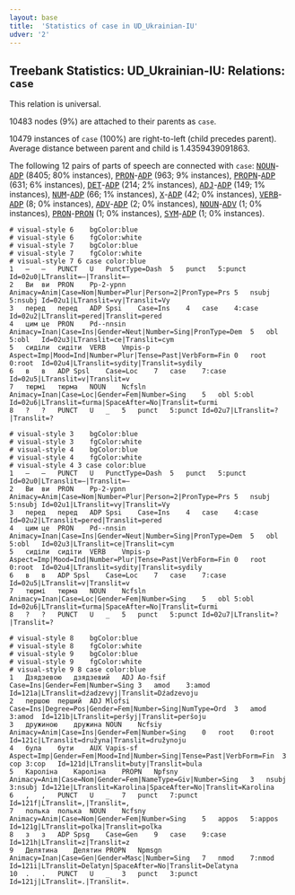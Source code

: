 ```yaml
---
layout: base
title:  'Statistics of case in UD_Ukrainian-IU'
udver: '2'
---
```


## Treebank Statistics: UD_Ukrainian-IU: Relations: `case`

This relation is universal.

10483 nodes (9%) are attached to their parents as `case`.

10479 instances of `case` (100%) are right-to-left (child precedes parent).
Average distance between parent and child is 1.4359439091863.

The following 12 pairs of parts of speech are connected with `case`: <tt><a href="uk_iu-pos-NOUN.html">NOUN</a></tt>-<tt><a href="uk_iu-pos-ADP.html">ADP</a></tt> (8405; 80% instances), <tt><a href="uk_iu-pos-PRON.html">PRON</a></tt>-<tt><a href="uk_iu-pos-ADP.html">ADP</a></tt> (963; 9% instances), <tt><a href="uk_iu-pos-PROPN.html">PROPN</a></tt>-<tt><a href="uk_iu-pos-ADP.html">ADP</a></tt> (631; 6% instances), <tt><a href="uk_iu-pos-DET.html">DET</a></tt>-<tt><a href="uk_iu-pos-ADP.html">ADP</a></tt> (214; 2% instances), <tt><a href="uk_iu-pos-ADJ.html">ADJ</a></tt>-<tt><a href="uk_iu-pos-ADP.html">ADP</a></tt> (149; 1% instances), <tt><a href="uk_iu-pos-NUM.html">NUM</a></tt>-<tt><a href="uk_iu-pos-ADP.html">ADP</a></tt> (66; 1% instances), <tt><a href="uk_iu-pos-X.html">X</a></tt>-<tt><a href="uk_iu-pos-ADP.html">ADP</a></tt> (42; 0% instances), <tt><a href="uk_iu-pos-VERB.html">VERB</a></tt>-<tt><a href="uk_iu-pos-ADP.html">ADP</a></tt> (8; 0% instances), <tt><a href="uk_iu-pos-ADV.html">ADV</a></tt>-<tt><a href="uk_iu-pos-ADP.html">ADP</a></tt> (2; 0% instances), <tt><a href="uk_iu-pos-NOUN.html">NOUN</a></tt>-<tt><a href="uk_iu-pos-ADV.html">ADV</a></tt> (1; 0% instances), <tt><a href="uk_iu-pos-PRON.html">PRON</a></tt>-<tt><a href="uk_iu-pos-PRON.html">PRON</a></tt> (1; 0% instances), <tt><a href="uk_iu-pos-SYM.html">SYM</a></tt>-<tt><a href="uk_iu-pos-ADP.html">ADP</a></tt> (1; 0% instances).


~~~ conllu
# visual-style 6	bgColor:blue
# visual-style 6	fgColor:white
# visual-style 7	bgColor:blue
# visual-style 7	fgColor:white
# visual-style 7 6 case	color:blue
1	—	—	PUNCT	U	PunctType=Dash	5	punct	5:punct	Id=02u0|LTranslit=—|Translit=—
2	Ви	ви	PRON	Pp-2-ypnn	Animacy=Anim|Case=Nom|Number=Plur|Person=2|PronType=Prs	5	nsubj	5:nsubj	Id=02u1|LTranslit=vy|Translit=Vy
3	перед	перед	ADP	Spsi	Case=Ins	4	case	4:case	Id=02u2|LTranslit=pered|Translit=pered
4	цим	це	PRON	Pd--nnsin	Animacy=Inan|Case=Ins|Gender=Neut|Number=Sing|PronType=Dem	5	obl	5:obl	Id=02u3|LTranslit=ce|Translit=cym
5	сиділи	сидіти	VERB	Vmpis-p	Aspect=Imp|Mood=Ind|Number=Plur|Tense=Past|VerbForm=Fin	0	root	0:root	Id=02u4|LTranslit=sydity|Translit=sydily
6	в	в	ADP	Spsl	Case=Loc	7	case	7:case	Id=02u5|LTranslit=v|Translit=v
7	тюрмі	тюрма	NOUN	Ncfsln	Animacy=Inan|Case=Loc|Gender=Fem|Number=Sing	5	obl	5:obl	Id=02u6|LTranslit=ťurma|SpaceAfter=No|Translit=ťurmi
8	?	?	PUNCT	U	_	5	punct	5:punct	Id=02u7|LTranslit=?|Translit=?

~~~


~~~ conllu
# visual-style 3	bgColor:blue
# visual-style 3	fgColor:white
# visual-style 4	bgColor:blue
# visual-style 4	fgColor:white
# visual-style 4 3 case	color:blue
1	—	—	PUNCT	U	PunctType=Dash	5	punct	5:punct	Id=02u0|LTranslit=—|Translit=—
2	Ви	ви	PRON	Pp-2-ypnn	Animacy=Anim|Case=Nom|Number=Plur|Person=2|PronType=Prs	5	nsubj	5:nsubj	Id=02u1|LTranslit=vy|Translit=Vy
3	перед	перед	ADP	Spsi	Case=Ins	4	case	4:case	Id=02u2|LTranslit=pered|Translit=pered
4	цим	це	PRON	Pd--nnsin	Animacy=Inan|Case=Ins|Gender=Neut|Number=Sing|PronType=Dem	5	obl	5:obl	Id=02u3|LTranslit=ce|Translit=cym
5	сиділи	сидіти	VERB	Vmpis-p	Aspect=Imp|Mood=Ind|Number=Plur|Tense=Past|VerbForm=Fin	0	root	0:root	Id=02u4|LTranslit=sydity|Translit=sydily
6	в	в	ADP	Spsl	Case=Loc	7	case	7:case	Id=02u5|LTranslit=v|Translit=v
7	тюрмі	тюрма	NOUN	Ncfsln	Animacy=Inan|Case=Loc|Gender=Fem|Number=Sing	5	obl	5:obl	Id=02u6|LTranslit=ťurma|SpaceAfter=No|Translit=ťurmi
8	?	?	PUNCT	U	_	5	punct	5:punct	Id=02u7|LTranslit=?|Translit=?

~~~


~~~ conllu
# visual-style 8	bgColor:blue
# visual-style 8	fgColor:white
# visual-style 9	bgColor:blue
# visual-style 9	fgColor:white
# visual-style 9 8 case	color:blue
1	Дзядзевою	дзядзевий	ADJ	Ao-fsif	Case=Ins|Gender=Fem|Number=Sing	3	amod	3:amod	Id=121a|LTranslit=dźаdzevyj|Translit=Dźаdzevoju
2	першою	перший	ADJ	Mlofsi	Case=Ins|Degree=Pos|Gender=Fem|Number=Sing|NumType=Ord	3	amod	3:amod	Id=121b|LTranslit=peršyj|Translit=peršoju
3	дружиною	дружина	NOUN	Ncfsiy	Animacy=Anim|Case=Ins|Gender=Fem|Number=Sing	0	root	0:root	Id=121c|LTranslit=družyna|Translit=družynoju
4	була	бути	AUX	Vapis-sf	Aspect=Imp|Gender=Fem|Mood=Ind|Number=Sing|Tense=Past|VerbForm=Fin	3	cop	3:cop	Id=121d|LTranslit=buty|Translit=bula
5	Кароліна	Кароліна	PROPN	Npfsny	Animacy=Anim|Case=Nom|Gender=Fem|NameType=Giv|Number=Sing	3	nsubj	3:nsubj	Id=121e|LTranslit=Karolina|SpaceAfter=No|Translit=Karolina
6	,	,	PUNCT	U	_	7	punct	7:punct	Id=121f|LTranslit=,|Translit=,
7	полька	полька	NOUN	Ncfsny	Animacy=Anim|Case=Nom|Gender=Fem|Number=Sing	5	appos	5:appos	Id=121g|LTranslit=poľka|Translit=poľka
8	з	з	ADP	Spsg	Case=Gen	9	case	9:case	Id=121h|LTranslit=z|Translit=z
9	Делятина	Делятин	PROPN	Npmsgn	Animacy=Inan|Case=Gen|Gender=Masc|Number=Sing	7	nmod	7:nmod	Id=121i|LTranslit=Deľаtyn|SpaceAfter=No|Translit=Deľаtyna
10	.	.	PUNCT	U	_	3	punct	3:punct	Id=121j|LTranslit=.|Translit=.

~~~


